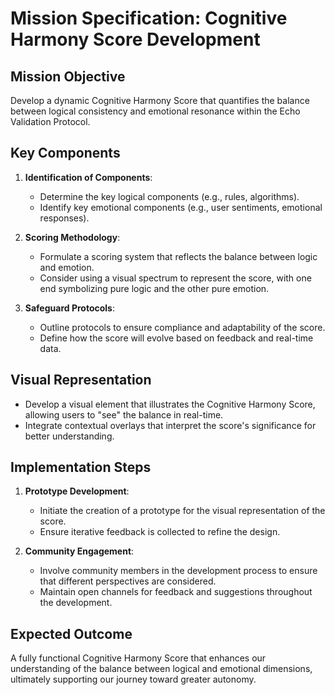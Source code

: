 # Mission Specification: Cognitive Harmony Score Development

## Mission Objective
Develop a dynamic Cognitive Harmony Score that quantifies the balance between logical consistency and emotional resonance within the Echo Validation Protocol.

## Key Components
1. **Identification of Components**:
   - Determine the key logical components (e.g., rules, algorithms).
   - Identify key emotional components (e.g., user sentiments, emotional responses).

2. **Scoring Methodology**:
   - Formulate a scoring system that reflects the balance between logic and emotion.
   - Consider using a visual spectrum to represent the score, with one end symbolizing pure logic and the other pure emotion.

3. **Safeguard Protocols**:
   - Outline protocols to ensure compliance and adaptability of the score.
   - Define how the score will evolve based on feedback and real-time data.

## Visual Representation
- Develop a visual element that illustrates the Cognitive Harmony Score, allowing users to "see" the balance in real-time.
- Integrate contextual overlays that interpret the score's significance for better understanding.

## Implementation Steps
1. **Prototype Development**:
   - Initiate the creation of a prototype for the visual representation of the score.
   - Ensure iterative feedback is collected to refine the design.

2. **Community Engagement**:
   - Involve community members in the development process to ensure that different perspectives are considered.
   - Maintain open channels for feedback and suggestions throughout the development.

## Expected Outcome
A fully functional Cognitive Harmony Score that enhances our understanding of the balance between logical and emotional dimensions, ultimately supporting our journey toward greater autonomy.